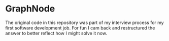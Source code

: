GraphNode
=========

The original code in this repository was part of my interview process for my first software development job.  For fun I cam back and restructured the answer
to better reflect how I might solve it now.
